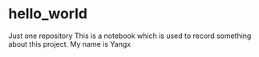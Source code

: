 # hello_world
Just one repository
This is a notebook which is used to record something about this project.
My name is Yangx
